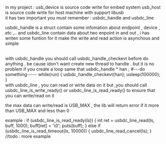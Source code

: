 in my project : 
usb_device is source code write for embed system 
usb_host is source code write for host machine with support libusb
<br>
it has two important you must remember : usbdc_handle and usbdc_line

usbdc_handle is a struct contain some infomation about endpoint , device , etc ,..
and usbdc_line contain data about two enpoint in and out ,
i has writen some funtion for it make the write and read action is asynchous and simple 

<br>
with usbdc_handle you should call usbdc_handle_checkevt before do anything . be cause idon't want create new thread to handle . but it is no problem if you create a loop  same that
usbdc_handle * han ;
#---do something-----
while(run)
{
	usbdc_handle_checkevt(han);
	usleep(100000);
}

<br>
with usbdc_line , you can read or wirte data  on it but ,you should call usbdc_line_is_write_ready() or usbdc_line_is_read_ready()
to ensure that you can write/read on it

the max data can write/read is USB_MAX , the lib will return error if it more than USB_MAX and less than 0

example :
if (usbdc_line_is_read_ready(ls)) {
	int ret = usbdc_line_read(ls, buff, 1000);
	buff[ret] = '\0';
	puts(buff);
} else if (usbdc_line_is_read_timeout(ls, 10000)) {
	usbdc_line_read_cancel(ls);
}
//todo : more example
